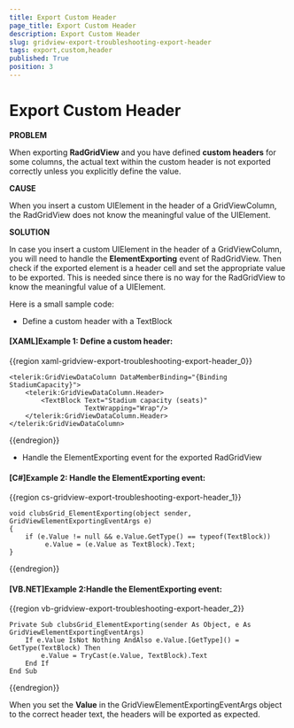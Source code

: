 ```yaml
---
title: Export Custom Header
page_title: Export Custom Header
description: Export Custom Header
slug: gridview-export-troubleshooting-export-header
tags: export,custom,header
published: True
position: 3
---
```


# Export Custom Header

__PROBLEM__

When exporting __RadGridView__ and you have defined __custom headers__ for some columns, the actual text within the custom header is not exported correctly unless you explicitly define the value. 


__CAUSE__

When you insert a custom UIElement in the header of a GridViewColumn, the RadGridView does not know the meaningful value of the UIElement.

__SOLUTION__

In case you insert a custom UIElement in the header of a GridViewColumn, you will need to handle the __ElementExporting__ event of RadGridView. Then check if the exported element is a header cell and set the appropriate value to be exported. This is needed since there is no way for the RadGridView to know the meaningful value of a UIElement.
          
Here is a small sample code:      

* Define a custom header with a TextBlock
        
#### __[XAML]Example 1: Define a custom header:__

{{region xaml-gridview-export-troubleshooting-export-header_0}}

	<telerik:GridViewDataColumn DataMemberBinding="{Binding StadiumCapacity}">
	    <telerik:GridViewDataColumn.Header>
	        <TextBlock Text="Stadium capacity (seats)"
	                   TextWrapping="Wrap"/>
	    </telerik:GridViewDataColumn.Header>
	</telerik:GridViewDataColumn>
{{endregion}}

* Handle the ElementExporting event for the exported RadGridView
        
#### __[C#]Example 2: Handle the ElementExporting event:__

{{region cs-gridview-export-troubleshooting-export-header_1}}

	void clubsGrid_ElementExporting(object sender, GridViewElementExportingEventArgs e)
	{
	    if (e.Value != null && e.Value.GetType() == typeof(TextBlock))
	         e.Value = (e.Value as TextBlock).Text;
	}
{{endregion}}

#### __[VB.NET]Example 2:Handle the ElementExporting event:__

{{region vb-gridview-export-troubleshooting-export-header_2}}

	Private Sub clubsGrid_ElementExporting(sender As Object, e As GridViewElementExportingEventArgs)
        If e.Value IsNot Nothing AndAlso e.Value.[GetType]() = GetType(TextBlock) Then
            e.Value = TryCast(e.Value, TextBlock).Text
        End If
	End Sub
{{endregion}}

When you set the __Value__ in the GridViewElementExportingEventArgs object to the correct header text, the headers will be exported as expected.
        


